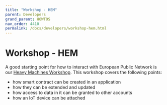 ```yaml
---
title: "Workshop - HEM"
parent: Developers
grand_parent: HOWTOS
nav_order: 4410
permalink: /docs/developers/workshop-hem.html
---
```


# Workshop - HEM

A good starting point for how to interact with European Public Network is our [Heavy Machines Workshop](https://github.com/evannetwork/workshop-hem/wiki). This workshop covers the following points:

- how smart contract can be created in an application
- how they can be extended and updated
- how access to data in it can be granted to other accounts
- how an IoT device can be attached
